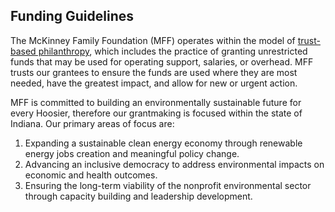 ## Funding Guidelines

The McKinney Family Foundation (MFF) operates within the model of [trust-based philanthropy](https://www.trustbasedphilanthropy.org/), which includes the practice of granting unrestricted funds that may be used for operating support, salaries, or overhead. MFF trusts our grantees to ensure the funds are used where they are most needed, have the greatest impact, and allow for new or urgent action.

MFF is committed to building an environmentally sustainable future for every Hoosier, therefore our grantmaking is focused within the state of Indiana. Our primary areas of focus are:

1. Expanding a sustainable clean energy economy through renewable energy jobs creation and meaningful policy change.
2. Advancing an inclusive democracy to address environmental impacts on economic and health outcomes.
3. Ensuring the long-term viability of the nonprofit environmental sector through capacity building and leadership development.